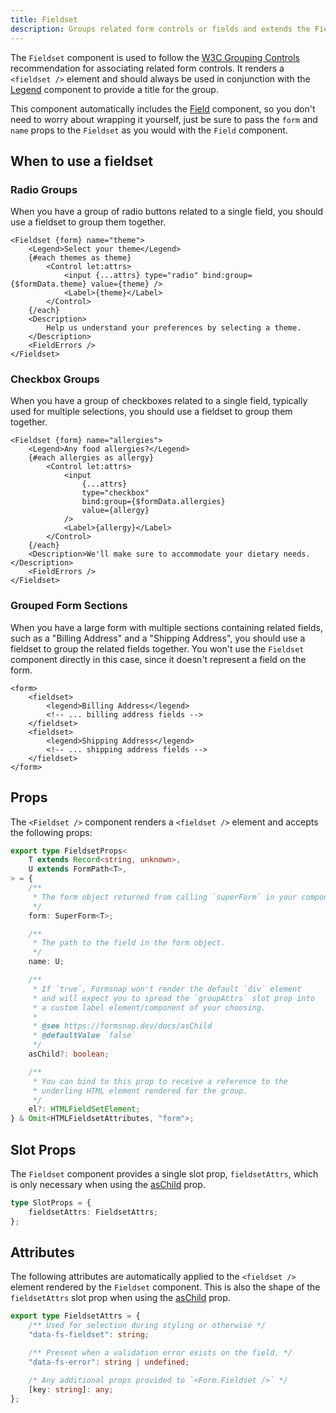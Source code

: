 ```yaml
---
title: Fieldset
description: Groups related form controls or fields and extends the Field component.
---
```


The `Fieldset` component is used to follow the [W3C Grouping Controls](https://www.w3.org/WAI/tutorials/forms/grouping/#associating-related-controls-with-wai-aria) recommendation for associating related form controls. It renders a `<fieldset />` element and should always be used in conjunction with the [Legend](/docs/components/legend) component to provide a title for the group.

This component automatically includes the [Field](/docs/components/field) component, so you don't need to worry about wrapping it yourself, just be sure to pass the `form` and `name` props to the `Fieldset` as you would with the `Field` component.

## When to use a fieldset

### Radio Groups

When you have a group of radio buttons related to a single field, you should use a fieldset to group them together.

```svelte {1-2,13}
<Fieldset {form} name="theme">
	<Legend>Select your theme</Legend>
	{#each themes as theme}
		<Control let:attrs>
			<input {...attrs} type="radio" bind:group={$formData.theme} value={theme} />
			<Label>{theme}</Label>
		</Control>
	{/each}
	<Description>
		Help us understand your preferences by selecting a theme.
	</Description>
	<FieldErrors />
</Fieldset>
```

### Checkbox Groups

When you have a group of checkboxes related to a single field, typically used for multiple selections, you should use a fieldset to group them together.

```svelte {1-2,16}
<Fieldset {form} name="allergies">
	<Legend>Any food allergies?</Legend>
	{#each allergies as allergy}
		<Control let:attrs>
			<input
				{...attrs}
				type="checkbox"
				bind:group={$formData.allergies}
				value={allergy}
			/>
			<Label>{allergy}</Label>
		</Control>
	{/each}
	<Description>We'll make sure to accommodate your dietary needs.</Description>
	<FieldErrors />
</Fieldset>
```

### Grouped Form Sections

When you have a large form with multiple sections containing related fields, such as a "Billing Address" and a "Shipping Address", you should use a fieldset to group the related fields together. You won't use the `Fieldset` component directly in this case, since it doesn't represent a field on the form.

```svelte showLineNumbers
<form>
	<fieldset>
		<legend>Billing Address</legend>
		<!-- ... billing address fields -->
	</fieldset>
	<fieldset>
		<legend>Shipping Address</legend>
		<!-- ... shipping address fields -->
	</fieldset>
</form>
```

## Props

The `<Fieldset />` component renders a `<fieldset />` element and accepts the following props:

```ts
export type FieldsetProps<
	T extends Record<string, unknown>,
	U extends FormPath<T>,
> = {
	/**
	 * The form object returned from calling `superForm` in your component.
	 */
	form: SuperForm<T>;

	/**
	 * The path to the field in the form object.
	 */
	name: U;

	/**
	 * If `true`, Formsnap won't render the default `div` element
	 * and will expect you to spread the `groupAttrs` slot prop into
	 * a custom label element/component of your choosing.
	 *
	 * @see https://formsnap.dev/docs/asChild
	 * @defaultValue `false`
	 */
	asChild?: boolean;

	/**
	 * You can bind to this prop to receive a reference to the
	 * underling HTML element rendered for the group.
	 */
	el?: HTMLFieldSetElement;
} & Omit<HTMLFieldsetAttributes, "form">;
```

## Slot Props

The `Fieldset` component provides a single slot prop, `fieldsetAttrs`, which is only necessary when using the [asChild](/docs/aschild) prop.

```ts
type SlotProps = {
	fieldsetAttrs: FieldsetAttrs;
};
```

## Attributes

The following attributes are automatically applied to the `<fieldset />` element rendered by the `Fieldset` component. This is also the shape of the `fieldsetAttrs` slot prop when using the [asChild](/docs/aschild) prop.

```ts
export type FieldsetAttrs = {
	/** Used for selection during styling or otherwise */
	"data-fs-fieldset": string;

	/** Present when a validation error exists on the field. */
	"data-fs-error": string | undefined;

	/* Any additional props provided to `<Form.Fieldset />` */
	[key: string]: any;
};
```

